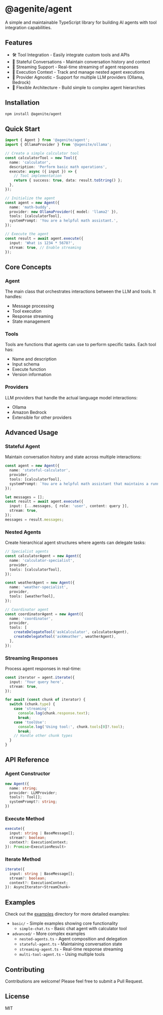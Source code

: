 # @agenite/agent

A simple and maintainable TypeScript library for building AI agents with tool integration capabilities.

## Features

- 🛠️ Tool Integration - Easily integrate custom tools and APIs
- 🔄 Stateful Conversations - Maintain conversation history and context
- 🌊 Streaming Support - Real-time streaming of agent responses
- 🎯 Execution Context - Track and manage nested agent executions
- 🔌 Provider Agnostic - Support for multiple LLM providers (Ollama, Bedrock)
- 🎨 Flexible Architecture - Build simple to complex agent hierarchies

## Installation

```bash
npm install @agenite/agent
```

## Quick Start

```typescript
import { Agent } from '@agenite/agent';
import { OllamaProvider } from '@agenite/ollama';

// Create a simple calculator tool
const calculatorTool = new Tool({
  name: 'calculator',
  description: 'Perform basic math operations',
  execute: async ({ input }) => {
    // Tool implementation
    return { success: true, data: result.toString() };
  },
});

// Initialize the agent
const agent = new Agent({
  name: 'math-buddy',
  provider: new OllamaProvider({ model: 'llama2' }),
  tools: [calculatorTool],
  systemPrompt: 'You are a helpful math assistant.',
});

// Execute the agent
const result = await agent.execute({
  input: 'What is 1234 * 5678?',
  stream: true, // Enable streaming
});
```

## Core Concepts

### Agent

The main class that orchestrates interactions between the LLM and tools. It handles:

- Message processing
- Tool execution
- Response streaming
- State management

### Tools

Tools are functions that agents can use to perform specific tasks. Each tool has:

- Name and description
- Input schema
- Execute function
- Version information

### Providers

LLM providers that handle the actual language model interactions:

- Ollama
- Amazon Bedrock
- Extensible for other providers

## Advanced Usage

### Stateful Agent

Maintain conversation history and state across multiple interactions:

```typescript
const agent = new Agent({
  name: 'stateful-calculator',
  provider,
  tools: [calculatorTool],
  systemPrompt: `You are a helpful math assistant that maintains a running total.`,
});

let messages = [];
const result = await agent.execute({
  input: [...messages, { role: 'user', content: query }],
  stream: true,
});
messages = result.messages;
```

### Nested Agents

Create hierarchical agent structures where agents can delegate tasks:

```typescript
// Specialist agents
const calculatorAgent = new Agent({
  name: 'calculator-specialist',
  provider,
  tools: [calculatorTool],
});

const weatherAgent = new Agent({
  name: 'weather-specialist',
  provider,
  tools: [weatherTool],
});

// Coordinator agent
const coordinatorAgent = new Agent({
  name: 'coordinator',
  provider,
  tools: [
    createDelegateTool('askCalculator', calculatorAgent),
    createDelegateTool('askWeather', weatherAgent),
  ],
});
```

### Streaming Responses

Process agent responses in real-time:

```typescript
const iterator = agent.iterate({
  input: 'Your query here',
  stream: true,
});

for await (const chunk of iterator) {
  switch (chunk.type) {
    case 'streaming':
      console.log(chunk.response.text);
      break;
    case 'toolUse':
      console.log('Using tool:', chunk.tools[0]?.tool);
      break;
    // Handle other chunk types
  }
}
```

## API Reference

### Agent Constructor

```typescript
new Agent({
  name: string;
  provider: LLMProvider;
  tools?: Tool[];
  systemPrompt?: string;
})
```

### Execute Method

```typescript
execute({
  input: string | BaseMessage[];
  stream?: boolean;
  context?: ExecutionContext;
}): Promise<ExecutionResult>
```

### Iterate Method

```typescript
iterate({
  input: string | BaseMessage[];
  stream?: boolean;
  context?: ExecutionContext;
}): AsyncIterator<StreamChunk>
```

## Examples

Check out the [examples](./examples) directory for more detailed examples:

- `basic/` - Simple examples showing core functionality
  - `simple-chat.ts` - Basic chat agent with calculator tool
- `advanced/` - More complex examples
  - `nested-agents.ts` - Agent composition and delegation
  - `stateful-agent.ts` - Maintaining conversation state
  - `streaming-agent.ts` - Real-time response streaming
  - `multi-tool-agent.ts` - Using multiple tools

## Contributing

Contributions are welcome! Please feel free to submit a Pull Request.

## License

MIT
